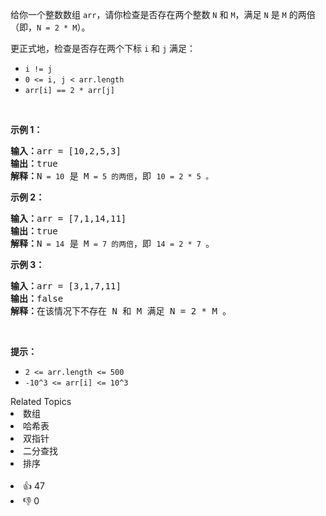 <p>给你一个整数数组&nbsp;<code>arr</code>，请你检查是否存在两个整数&nbsp;<code>N</code> 和 <code>M</code>，满足&nbsp;<code>N</code>&nbsp;是&nbsp;<code>M</code>&nbsp;的两倍（即，<code>N = 2 * M</code>）。</p>

<p>更正式地，检查是否存在两个下标&nbsp;<code>i</code> 和 <code>j</code> 满足：</p>

<ul>
	<li><code>i != j</code></li>
	<li><code>0 &lt;= i, j &lt; arr.length</code></li>
	<li><code>arr[i] == 2 * arr[j]</code></li>
</ul>

<p>&nbsp;</p>

<p><strong>示例 1：</strong></p>

<pre><strong>输入：</strong>arr = [10,2,5,3]
<strong>输出：</strong>true
<strong>解释：</strong>N<code> = 10</code> 是 M<code> = 5 的两倍</code>，即 <code>10 = 2 * 5 。</code>
</pre>

<p><strong>示例 2：</strong></p>

<pre><strong>输入：</strong>arr = [7,1,14,11]
<strong>输出：</strong>true
<strong>解释：</strong>N<code> = 14</code> 是 M<code> = 7 的两倍</code>，即 <code>14 = 2 * 7 </code>。
</pre>

<p><strong>示例 3：</strong></p>

<pre><strong>输入：</strong>arr = [3,1,7,11]
<strong>输出：</strong>false
<strong>解释：</strong>在该情况下不存在 N 和 M 满足 N = 2 * M 。
</pre>

<p>&nbsp;</p>

<p><strong>提示：</strong></p>

<ul>
	<li><code>2 &lt;= arr.length &lt;= 500</code></li>
	<li><code>-10^3 &lt;= arr[i] &lt;= 10^3</code></li>
</ul>
<div><div>Related Topics</div><div><li>数组</li><li>哈希表</li><li>双指针</li><li>二分查找</li><li>排序</li></div></div><br><div><li>👍 47</li><li>👎 0</li></div>